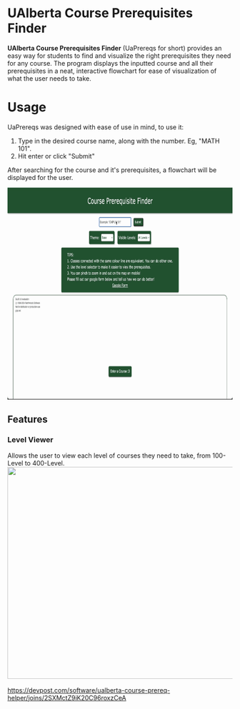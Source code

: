 # UAlberta Course Prerequisites Finder
**UAlberta Course Prerequisites Finder** (UaPrereqs for short) provides an easy way for students to find and visualize the right prerequisites they need for any course. The program displays the inputted course and all their prerequisites in a neat, interactive flowchart for ease of visualization of what the user needs to take.


# Usage

UaPrereqs was designed with ease of use in mind, to use it:

 1. Type in the desired course name, along with the number. Eg, "MATH 101".
 2. Hit enter or click "Submit"

After searching for the course and it's prerequisites, a flowchart will be displayed for the user.

<img src="https://github.com/ConnorMcDonalds97/Ualberta-Course-Prerequisite-Finder/blob/READMEUpdate/Assets/Usage%20Clip.gif" width="838" height="475"/>

## Features

### Level Viewer
Allows the user to view each level of courses they need to take, from 100-Level to 400-Level.
<img src="https://github.com/ConnorMcDonalds97/Ualberta-Course-Prerequisite-Finder/blob/READMEUpdate/Assets/Usage%20LevelViewer.gif" width="838" height="475"/>

https://devpost.com/software/ualberta-course-prereq-helper/joins/2SXMctZ9iK20C96roxzCeA
